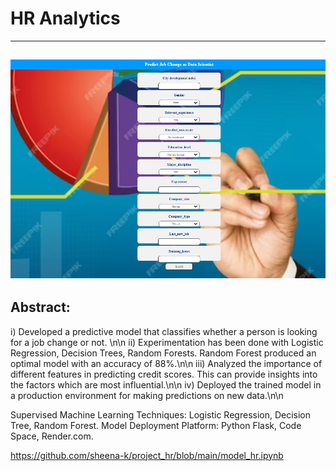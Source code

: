 # HR Analytics
---
![Github Logo](https://github.com/sheena-k/project_hr/blob/main/data_sci.png)
---
## Abstract:

i) Developed a predictive model that classifies whether a person is looking for a job change or not. \n\n
ii) Experimentation has been done with Logistic Regression, Decision Trees, Random Forests. Random Forest produced an optimal model with an accuracy of 88%.\n\n
iii) Analyzed the importance of different features in predicting credit scores. This can provide insights into the factors which are most influential.\n\n
iv) Deployed the trained model in a production environment for making predictions on new data.\n\n

Supervised Machine Learning Techniques: Logistic Regression, Decision Tree, Random Forest.
Model Deployment Platform: Python Flask, Code Space, Render.com.

https://github.com/sheena-k/project_hr/blob/main/model_hr.ipynb
